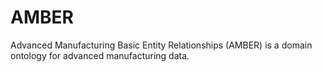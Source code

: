 # AMBER

Advanced Manufacturing Basic Entity Relationships (AMBER) is a domain ontology for advanced manufacturing data.

